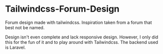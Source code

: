 # Tailwindcss-Forum-Design
 Forum design made with tailwindcss. Inspiration taken from a forum that best not be named.

 Design isn't even complete and lack responsive design. However, I only did this for the fun of it and to play around with Tailwindcss. The backend used is Laravel.
